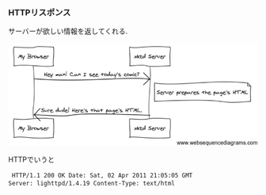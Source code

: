 ###  HTTPリスポンス

サーバーが欲しい情報を返してくれる.

![http-protocol](img/http-request-response.png)

HTTPでいうと

<code><pre>
HTTP/1.1 200 OK
Date: Sat, 02 Apr 2011 21:05:05 GMT
Server: lighttpd/1.4.19
Content-Type: text/html

<html>
  <!-- ... HTML for the xkcd comic -->
</html>
</pre></code>
